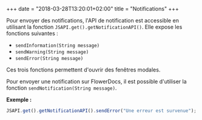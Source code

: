 +++
date = "2018-03-28T13:20:01+02:00"
title = "Notifications"
+++

Pour envoyer des notifications, l'API de notification est accessible en utilisant la fonction  ``JSAPI.get().getNotificationAPI()``. 
Elle expose les fonctions suivantes : 


* ``sendInformation(String message)``
* ``sendWarning(String message)``
* ``sendError(String message)``

Ces trois fonctions permettent d'ouvrir des fenêtres modales.

Pour envoyer une notification sur FlowerDocs, il est possible d'utiliser la fonction ``sendNotification(String message)``.
  

__Exemple :__ 

```javascript
JSAPI.get().getNotificationAPI().sendError("Une erreur est survenue");
```